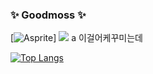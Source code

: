 ### ✨ Goodmoss ✨

<!--
**Goodmoss/Goodmoss** is a ✨ _special_ ✨ repository because its `README.md` (this file) appears on your GitHub profile.
-->


[![Asprite](https://img.shields.io/badge/Asprite-7D929E?style=flat-square&logo=Asprite&logoColor=black)]
<img src="https://img.shields.io/badge/Asprite-7D929E?style=flat-square&logo=Asprite&logoColor=white"/>
<a> a </a>
<a> 이걸어케꾸미는데 </a>

[![Top Langs](https://github-readme-stats.vercel.app/api/top-langs/?username=Goodmoss&layout=compact)](https://github.com/anuraghazra/github-readme-stats)

